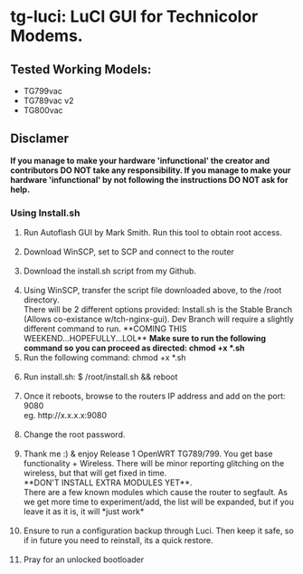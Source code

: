 # tg-luci: LuCI GUI for Technicolor Modems.
## Tested Working Models:
<ul>
<li>TG799vac</li>
<li>TG789vac v2</li>
<li>TG800vac</li>
</ul>

## Disclamer
<b>If you manage to make your hardware 'infunctional' the creator and contributors DO NOT take any responsibility. If you manage to make your hardware 'infunctional' by not following the instructions DO NOT ask for help.</b>

### Using Install.sh
<ol type="1">
	<li>Run Autoflash GUI by Mark Smith. Run this tool to obtain root access.</li>
<br>	
	<li>Download WinSCP, set to SCP and connect to the router</li>
<br>
	<li>Download the install.sh script from my Github.</li>
<br>
	<li>Using WinSCP, transfer the script file downloaded above, to the /root directory.</li>
 	 There will be 2 different options provided:
	  Install.sh is the Stable Branch (Allows co-existance w/tch-nginx-gui). Dev Branch will require a slightly different command 		to run.     **COMING THIS WEEKEND...HOPEFULLY...LOL**
 	 <b>Make sure to run the following command so you can proceed as directed: chmod +x *.sh</b>
<br>
	<li>Run the following command: chmod +x *.sh</li>
<br>
	<li>Run install.sh: $ /root/install.sh && reboot</li>
<br>
	<li>Once it reboots, browse to the routers IP address and add on the port: 9080<br>
		eg. http://x.x.x.x:9080
	</li>
<br>
	<li>Change the root password.</li>
<br>
	<li>Thank me :) & enjoy Release 1 OpenWRT TG789/799. You get base functionality + Wireless. There will be minor 			reporting glitching on the wireless, but that will get fixed in time.<br>
	**DON'T INSTALL EXTRA MODULES YET**.<br> There are a few known modules which cause the router to segfault. As we get 			more time to experiment/add, the list will be expanded, but if you leave it as it is, it will *just work*</li>
<br>
	<li>Ensure to run a configuration backup through Luci. Then keep it safe, so if in future you need to reinstall, its a quick 		restore.</li>
<br>
	<li>Pray for an unlocked bootloader</li>
</ol>




